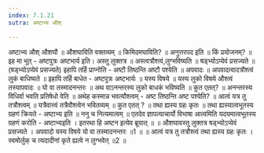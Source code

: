 ```yaml
---
index: 7.1.21
sutra: अष्टाभ्य औश्

---
```

अष्टाभ्य औश्   औशघौ ॥ औशघाविति वक्तव्यम् ॥ किमिदमघाविति? ॥ अनुत्तरपद इति ॥ किं प्रयोजनम्? ॥ इह मा भूत्  - अष्टपुत्रः अष्टभार्य इति। अस्तु लुक्तत्र ॥ अस्त्वत्रौश्त्वं,लुग्भविष्यति ॥ षड्भ्योऽप्येवं प्रसज्यते ॥ (षड्भ्योऽप्येवं प्रसज्यते) इहापि तर्हि प्राप्नोति - अष्टौ तिष्ठन्ति अष्टौ पश्येति ॥ अपवादः ॥ अपवादत्वादत्रौश्त्वं लुकं बाधिष्यते ॥ इहापि तर्हि बाधेत - अष्टपुत्रः अष्टभार्यः ॥ यस्य विषये ॥ यस्य लुको विषये औश्त्वं तस्यापवादः ॥ यो वा तस्मादनन्तरः ॥ अथ वाऽनन्तरस्य लुको बाधकं भविष्यति ॥ कुत एतत्? ॥ अनन्तरस्य विधिर्वा भवति प्रतिषेधो वेति ॥ अथेह कस्मान्न भवत्यौश्त्वम् - अष्ट तिष्ठन्ति अष्ट पश्येति? ॥ आत्वं यत्र तु तत्रौश्त्वम् ॥ यत्रैवात्त्वं तत्रैवौश्त्वेन भवितव्यम् ॥ कुत एतत् ? ॥ तथा ह्यस्य ग्रहः कृतः ॥ तथा ह्यस्यात्वभूतस्य ग्रहणं क्रियते - अष्टाभ्य इति ॥ ननु च नित्यमात्वम् ॥ एतदेव ज्ञापत्याचार्यो विभाषा आत्वमिति यदयमात्वभूतस्य ग्रहणं करोति - अष्टाभ्यइति । इतरथा हि अष्टन इत्येव ब्रूयात् ॥      ॥ औशघावस्तु लुक्तत्र षड्भ्योऽप्येवं प्रसज्यते ।         अपवादो यस्य विषये यो वा तस्मादनन्तरः ॥1 ॥ ॥ आत्वं यत्र तु तत्रौश्त्वं तथा ह्यस्य ग्रहः कृतः । स्वमोर्लुक् च त्यदादीनां कृते ह्यत्वे न लुग्भवेत् ॥2 ॥